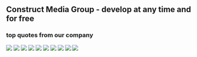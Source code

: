 ## Construct Media Group - develop at any time and for free



### top quotes from our company   
<img src="https://readme-typing-svg.herokuapp.com?font=Fira+Code&size=14&pause=10000&color=FF6645&center=true&vCenter=true&width=835&lines=—+слабо+задеплоить+три+сервиса+и+с+нулевой+энвелопнуть+их+API+в+бота,+когда+выход+в+прод+на+неделе?"/>
<img src="https://readme-typing-svg.herokuapp.com?font=Fira+Code&size=14&pause=10000&color=FF8000&center=true&vCenter=true&width=835&lines=©Ega"/>


<img src="https://readme-typing-svg.herokuapp.com?font=Fira+Code&size=14&pause=10000&color=FF6645&center=true&vCenter=true&width=835&lines=—+А+какой+у+вас+стек+технологий?"/>
<img src="https://readme-typing-svg.herokuapp.com?font=Fira+Code&size=14&pause=10000&color=FF8000&center=true&vCenter=true&width=835&lines=©Max"/>


<img src="https://readme-typing-svg.herokuapp.com?font=Fira+Code&size=14&pause=10000&color=FF6645&center=true&vCenter=true&width=835&lines=I'm+gay"/>
<img src="https://readme-typing-svg.herokuapp.com?font=Fira+Code&size=14&pause=10000&color=FF8000&center=true&vCenter=true&width=835&lines=©Leonid"/>


<img src="https://readme-typing-svg.herokuapp.com?font=Fira+Code&size=14&pause=10000&color=FF6645&center=true&vCenter=true&width=835&lines=int64+=+float"/>
<img src="https://readme-typing-svg.herokuapp.com?font=Fira+Code&size=14&pause=10000&color=FF8000&center=true&vCenter=true&width=835&lines=©BGAMING"/>

<img src="https://readme-typing-svg.herokuapp.com?font=Fira+Code&size=14&pause=10000&color=FF6645&center=true&vCenter=true&width=835&lines=я+в+коме"/>
<img src="https://readme-typing-svg.herokuapp.com?font=Fira+Code&size=14&pause=10000&color=FF8000&center=true&vCenter=true&width=835&lines=©Ega"/>

